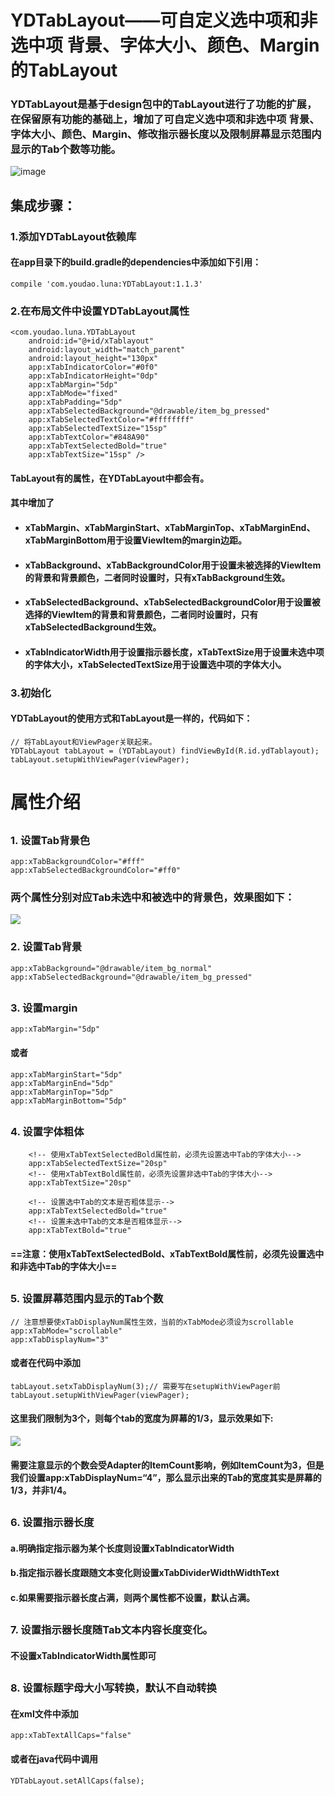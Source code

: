 # YDTabLayout——可自定义选中项和非选中项 背景、字体大小、颜色、Margin 的TabLayout
### YDTabLayout是基于design包中的TabLayout进行了功能的扩展，在保留原有功能的基础上，增加了可自定义选中项和非选中项 背景、字体大小、颜色、Margin、修改指示器长度以及限制屏幕显示范围内显示的Tab个数等功能。
![image](https://raw.githubusercontent.com/EchoYuQ/YTabLayout/master/screenshot/3.png)
## 集成步骤：
### 1.添加YDTabLayout依赖库
#### 在app目录下的build.gradle的dependencies中添加如下引用：

    compile 'com.youdao.luna:YDTabLayout:1.1.3'
    
### 2.在布局文件中设置YDTabLayout属性

    <com.youdao.luna.YDTabLayout
        android:id="@+id/xTablayout"
        android:layout_width="match_parent"
        android:layout_height="130px"
        app:xTabIndicatorColor="#0f0"
        app:xTabIndicatorHeight="0dp"
        app:xTabMargin="5dp"
        app:xTabMode="fixed"
        app:xTabPadding="5dp"
        app:xTabSelectedBackground="@drawable/item_bg_pressed"
        app:xTabSelectedTextColor="#ffffffff"
        app:xTabSelectedTextSize="15sp"
        app:xTabTextColor="#848A90"
        app:xTabTextSelectedBold="true"
        app:xTabTextSize="15sp" />
     
#### TabLayout有的属性，在YDTabLayout中都会有。
#### 其中增加了
- #### xTabMargin、xTabMarginStart、xTabMarginTop、xTabMarginEnd、xTabMarginBottom用于设置ViewItem的margin边距。
- #### xTabBackground、xTabBackgroundColor用于设置未被选择的ViewItem的背景和背景颜色，二者同时设置时，只有xTabBackground生效。
- #### xTabSelectedBackground、xTabSelectedBackgroundColor用于设置被选择的ViewItem的背景和背景颜色，二者同时设置时，只有xTabSelectedBackground生效。
- #### xTabIndicatorWidth用于设置指示器长度，xTabTextSize用于设置未选中项的字体大小，xTabSelectedTextSize用于设置选中项的字体大小。

 
### 3.初始化
#### YDTabLayout的使用方式和TabLayout是一样的，代码如下：
    
    // 将TabLayout和ViewPager关联起来。
    YDTabLayout tabLayout = (YDTabLayout) findViewById(R.id.ydTablayout);
    tabLayout.setupWithViewPager(viewPager);
    
# 属性介绍
## 
### 1. 设置Tab背景色

    app:xTabBackgroundColor="#fff"
    app:xTabSelectedBackgroundColor="#ff0"

### 两个属性分别对应Tab未选中和被选中的背景色，效果图如下：
![](https://raw.githubusercontent.com/EchoYuQ/YTabLayout/master/screenshot/2.png)

### 2. 设置Tab背景

    app:xTabBackground="@drawable/item_bg_normal"
    app:xTabSelectedBackground="@drawable/item_bg_pressed"
## 
### 3. 设置margin

    app:xTabMargin="5dp"
####    或者
    app:xTabMarginStart="5dp"
    app:xTabMarginEnd="5dp"
    app:xTabMarginTop="5dp"
    app:xTabMarginBottom="5dp"
## 
### 4. 设置字体粗体
   
		<!-- 使用xTabTextSelectedBold属性前，必须先设置选中Tab的字体大小-->
        app:xTabSelectedTextSize="20sp"
        <!-- 使用xTabTextBold属性前，必须先设置非选中Tab的字体大小-->
        app:xTabTextSize="20sp"
		
        <!-- 设置选中Tab的文本是否粗体显示-->
        app:xTabTextSelectedBold="true"
        <!-- 设置未选中Tab的文本是否粗体显示-->
        app:xTabTextBold="true"
		
#### ==注意：使用xTabTextSelectedBold、xTabTextBold属性前，必须先设置选中和非选中Tab的字体大小==

## 
### 5. 设置屏幕范围内显示的Tab个数
	// 注意想要使xTabDisplayNum属性生效，当前的xTabMode必须设为scrollable
	app:xTabMode="scrollable"
    app:xTabDisplayNum="3"
    
#### 或者在代码中添加
    tabLayout.setxTabDisplayNum(3);// 需要写在setupWithViewPager前
    tabLayout.setupWithViewPager(viewPager);
    
#### 这里我们限制为3个，则每个tab的宽度为屏幕的1/3，显示效果如下:
 ![](https://raw.githubusercontent.com/EchoYuQ/YTabLayout/master/screenshot/1.png)
#### 需要注意显示的个数会受Adapter的ItemCount影响，例如ItemCount为3，但是我们设置app:xTabDisplayNum=“4”，那么显示出来的Tab的宽度其实是屏幕的1/3，并非1/4。

## 
### 6. 设置指示器长度
#### a.明确指定指示器为某个长度则设置xTabIndicatorWidth
#### b.指定指示器长度跟随文本变化则设置xTabDividerWidthWidthText
#### c.如果需要指示器长度占满，则两个属性都不设置，默认占满。
	
## 
### 7. 设置指示器长度随Tab文本内容长度变化。
#### 不设置xTabIndicatorWidth属性即可  


## 
### 8. 设置标题字母大小写转换，默认不自动转换
#### 在xml文件中添加
	app:xTabTextAllCaps="false"
#### 或者在java代码中调用
	YDTabLayout.setAllCaps(false); 


    
